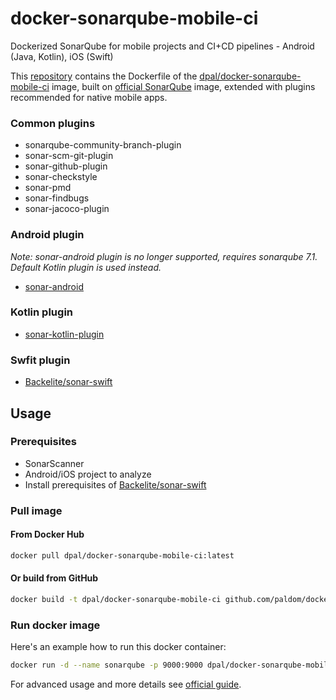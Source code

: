 # docker-sonarqube-mobile-ci
Dockerized SonarQube for mobile projects and CI+CD pipelines - Android (Java, Kotlin), iOS (Swift)

This [repository](https://github.com/Paldom/docker-sonarqube-mobile-ci) contains the Dockerfile of the [dpal/docker-sonarqube-mobile-ci](https://hub.docker.com/r/dpal/docker-sonarqube-mobile-ci/) image, built on [official SonarQube](https://github.com/SonarSource/docker-sonarqube) image, extended with plugins recommended for native mobile apps.

### Common plugins

- sonarqube-community-branch-plugin
- sonar-scm-git-plugin
- sonar-github-plugin
- sonar-checkstyle
- sonar-pmd
- sonar-findbugs
- sonar-jacoco-plugin

### Android plugin

*Note: sonar-android plugin is no longer supported, requires sonarqube 7.1. Default Kotlin plugin is used instead.*
- [sonar-android](https://github.com/ofields/sonar-android)

### Kotlin plugin

- [sonar-kotlin-plugin](https://docs.sonarqube.org/display/PLUG/SonarKotlin)

### Swfit plugin

- [Backelite/sonar-swift](https://github.com/Backelite/sonar-swift)

## Usage

### Prerequisites

* SonarScanner
* Android/iOS project to analyze
* Install prerequisites of [Backelite/sonar-swift](https://github.com/Backelite/sonar-swift#prerequisites)

### Pull image

#### From Docker Hub

```sh
docker pull dpal/docker-sonarqube-mobile-ci:latest
```

#### Or build from GitHub

```sh
docker build -t dpal/docker-sonarqube-mobile-ci github.com/paldom/docker-sonarqube-mobile-ci
```

### Run docker image

Here's an example how to run this docker container:

```sh
docker run -d --name sonarqube -p 9000:9000 dpal/docker-sonarqube-mobile-ci
```

For advanced usage and more details see [official guide](https://hub.docker.com/_/sonarqube).